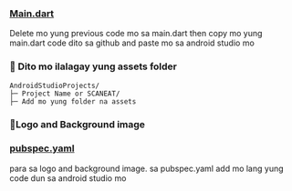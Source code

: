 ### [Main.dart](https://github.com/JonelleNequia/Scan-Eat/blob/main/Main.dart)
Delete mo yung previous code mo sa main.dart then copy mo yung main.dart code dito sa github and paste mo sa android studio mo

### 📁 Dito mo ilalagay yung assets folder

```
AndroidStudioProjects/
├─ Project Name or SCANEAT/
├─ Add mo yung folder na assets
```

### 👀Logo and Background image
### [pubspec.yaml](https://github.com/JonelleNequia/Scan-Eat/blob/main/pubspecs.yaml)
para sa logo and background image.
sa pubspec.yaml add mo lang yung code dun sa android studio mo

